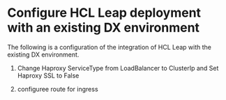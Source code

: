 # Configure HCL Leap deployment with an existing DX environment

The following is a configuration of the integration of HCL Leap with the existing DX environment.

1. Change Haproxy ServiceType from LoadBalancer to ClusterIp and Set Haproxy SSL to False 

3. configuree route for ingress 

 